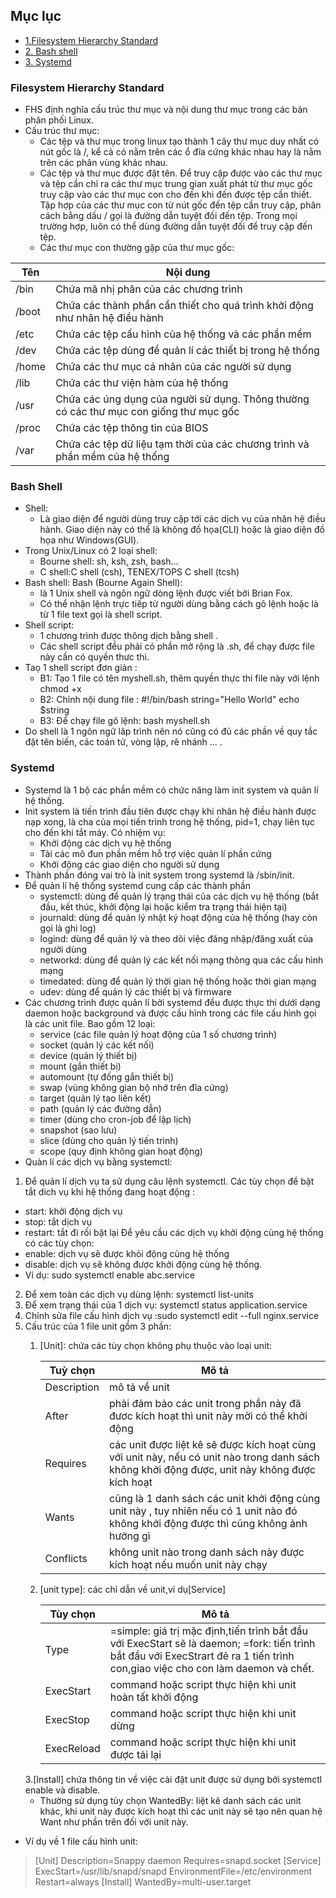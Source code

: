 ## Mục lục
- [1.Filesystem Hierarchy Standard ](#FHS)
- [2. Bash shell](#bash)
- [3. Systemd](#systemd)
<a name="FHS"></a>
### Filesystem Hierarchy Standard 
- FHS định nghĩa cấu trúc thư mục và nội dung thư mục trong các bản phân phối Linux.
- Cấu trúc thư mục:
   + Các tệp và thư mục trong linux tạo thành 1 cây thư mục duy nhất có nút gốc là /, kể cả có nằm trên các ổ đĩa cứng khác nhau hay là nằm trên các phân vùng khác nhau.
   + Các tệp và thư mục được đặt tên. Để truy cập được vào các thư mục và tệp cần chỉ ra các thư mục trung gian xuất phát từ thư mục gốc truy cập vào các thư mục con cho đến khi đến được tệp cần thiết. Tập hợp của các thư mục con từ nút gốc đến tệp cần truy cập, phân cách bằng dấu / gọi là đường dẫn tuyệt đối đến tệp. Trong mọi trường hợp, luôn có thể dùng đường dẫn tuyệt đối để truy cập đến tệp.
   + Các thư mục con thường gặp của thư mục gốc:

|Tên | Nội dung|
|---|---------|
|/bin|Chứa mã nhị phân của các chương trình|
|/boot|Chứa các thành phần cần thiết cho quá trình khởi động như nhân hệ điều hành|
|/etc|Chứa các tệp cấu hình của hệ thống và các phần mềm|
|/dev|Chứa các tệp dùng để quản lí các thiết bị trong hệ thống|
|/home|Chứa các thư mục cá nhân của các người sử dụng|
|/lib|Chứa các thư viện hàm của hệ thống|
|/usr|Chứa các úng dụng của người sử dụng. Thông thường có các thư mục con giống thư mục gốc|
|/proc|Chứa các tệp thông tin của BIOS|
|/var|Chứa các tệp dữ liệu tạm thời của các chương trình và phần mềm của hệ thống|
 
 <a name="bash"></a>
### Bash Shell
- Shell:
  + Là giao diện để người dùng truy cập tới các dịch vụ của nhân hệ điều hành. Giao diện này có thể là không đồ họa(CLI) hoặc là giao diện đồ họa như Windows(GUI).
- Trong Unix/Linux có 2 loại shell:
   + Bourne shell: sh, ksh, zsh, bash…
   + C shell:C shell (csh), TENEX/TOPS C shell (tcsh)
- Bash shell: Bash (Bourne Again Shell): 
  + là 1 Unix shell và ngôn ngữ dòng lệnh được viết bởi Brian Fox.
  + Có thể nhận lệnh trực tiếp từ người dùng bằng cách gõ lệnh hoặc là từ 1 file text gọi là shell script.
- Shell script: 
  + 1 chương trình được thông dịch bằng shell .
  + Các shell script đều phải có phần mở rộng là .sh, để chạy được file này cần có quyền thưc thi. 
- Taọ 1 shell script đơn giản :
   + B1: Tạo 1 file có tên myshell.sh, thêm quyền thực thi file này với lệnh chmod +x
   + B2: Chỉnh nội dung file :
   #!/bin/bash
   string="Hello World"
   echo $string 
   + B3: Để chạy file gõ lệnh: bash myshell.sh 
- Do shell là 1 ngôn ngữ lâp trình nên nó cũng có đủ các phần về quy tắc đặt tên biến, các toán tử, vòng lặp, rẽ nhánh ... .

<a name="systemd"></a>
### Systemd
- Systemd là 1 bộ các phần mềm có chức năng làm init system và quản lí hệ thống.
- Init system là tiến trình đầu tiên được chạy khi nhân hệ điều hành được nạp xong, là cha của mọi tiến trình trong hệ thống, pid=1, chạy liên tục cho đến khi tắt máy. Có nhiệm vụ:
  + Khởi động các dịch vụ hệ thống
  + Tải các mô đun phần mềm hỗ trợ việc quản lí phần cứng
  + Khởi động các giao diện cho người sử dụng
- Thành phần đóng vai trò là init system trong systemd là /sbin/init.
- Để quản lí hệ thống systemd cung cấp các thành phần 
  + systemctl: dùng để quản lý trạng thái của các dịch vụ hệ thống (bắt đầu, kết thúc, khởi động lại hoặc kiểm tra trạng thái hiện tại)
  + journald: dùng để quản lý nhật ký hoạt động của hệ thống (hay còn gọi là ghi log)
  + logind: dùng để quản lý và theo dõi việc đăng nhập/đăng xuất của người dùng
  + networkd: dùng để quản lý các kết nối mạng thông qua các cấu hình mạng
  + timedated: dùng để quản lý thời gian hệ thống hoặc thời gian mạng
  + udev: dùng để quản lý các thiết bị và firmware
- Các chương trình được quản lí bởi systemd đều được thực thi dưới dạng daemon 
hoặc background và được cấu hình trong các file cấu hình gọi là các unit file. Bao gồm 12 loại:
  + service (các file quản lý hoạt động của 1 số chương trình)
  + socket (quản lý các kết nối)
  + device (quản lý thiết bị)
  + mount (gắn thiết bị)
  + automount (tự đống gắn thiết bị)
  + swap (vùng không gian bộ nhớ trên đĩa cứng)
  + target (quản lý tạo liên kết)
  + path (quản lý các đường dẫn)
  + timer (dùng cho cron-job để lập lịch)
  + snapshot (sao lưu)
  + slice (dùng cho quản lý tiến trình)
  + scope (quy định không gian hoạt động)
- Quàn lí các dịch vụ bằng systemctl:
1. Để quản lí dịch vụ ta sử dụng câu lệnh systemctl.
Các tùy chọn để bật tắt dich vụ khi hệ thống đang hoạt động :
  + start: khởi động dịch vụ
  + stop: tắt dịch vụ
  + restart: tắt đi rồi bật lại 
Để yêu cầu các dịch vụ khởi động cùng hệ thống có các tùy chọn:
  + enable: dịch vụ sẽ được khỏi động cùng hệ thống
  + disable: dịch vụ sẽ không được khởi động cùng hệ thống.
  + Ví dụ: sudo systemctl enable abc.service
2. Để xem toàn các dịch vụ dùng lệnh: systemctl list-units
3. Để xem trạng thái của 1 dịch vụ: systemctl status application.service
4. Chỉnh sửa file cấu hình dịch vụ :sudo systemctl edit --full nginx.service
5. Cấu trúc của 1 file unit gồm 3 phần:
   1. [Unit]: chứa các tùy chọn không phụ thuộc vào loại unit:
   
      |Tuỳ chọn|Mô tả|
      |-------|--------|
      |Description| mô tả về unit|
      |After| phải đảm bảo các unit trong phần này đã đươc kích hoạt thì unit này mời có thể khởi động |
      |Requires|các unit được liệt kê sẽ được kích hoạt cùng với unit này, nếu có unit nào trong danh sách không khởi động được, unit này không được kích hoạt|
      |Wants|cũng là 1 danh sách các unit khởi động cùng unit này , tuy nhiên nếu có 1 unit nào đó không khởi động được thì cũng không ảnh hưởng gì|
      |Conflicts|không unit nào trong danh sách này được kích hoạt nếu muốn unit này chạy|
    2. [unit type]: các chỉ dẫn về unit,ví dụ[Service]
    
       |Tùy chọn|Mô tả|
       |-------|----|
       |Type|=simple: giá trị mặc định,tiến trình bắt đầu với ExecStart sẽ là daemon; =fork: tiến trình bắt đầu với ExecStrart đẻ ra 1 tiến trình con,giao việc cho con làm daemon và chết.|
       |ExecStart|command hoặc script thực hiện khi unit hoàn tất khởi động|
       |ExecStop| command hoặc script thực hiện khi unit dừng|
       |ExecReload|command hoặc script thực hiện khi unit được tải lại|
   3.[Install] chứa thông tin về việc cài đặt unit được sử dụng bởi systemctl enable và disable.
    - Thường sử dụng tùy chọn WantedBy: liệt kê danh sách các unit khác, khi unit này được kích hoạt thì các unit này sẽ tạo nên quan hệ Want như phần trên đối với unit này.
- Ví dụ về 1 file cấu hình unit:
>[Unit]
Description=Snappy daemon
Requires=snapd.socket
>[Service]
ExecStart=/usr/lib/snapd/snapd
EnvironmentFile=/etc/environment
Restart=always
>[Install]
WantedBy=multi-user.target


       
